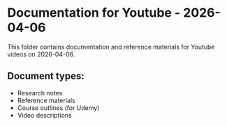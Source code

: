 # Documentation for Youtube - 2026-04-06

This folder contains documentation and reference materials for Youtube videos on 2026-04-06.

## Document types:
- Research notes
- Reference materials
- Course outlines (for Udemy)
- Video descriptions
